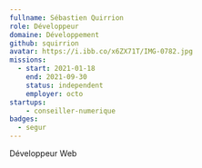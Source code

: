```yaml
---
fullname: Sébastien Quirrion
role: Développeur
domaine: Développement
github: squirrion
avatar: https://i.ibb.co/x6ZX71T/IMG-0782.jpg
missions:
  - start: 2021-01-18
    end: 2021-09-30
    status: independent
    employer: octo
startups:
    - conseiller-numerique
badges:
  - segur
---
```


Développeur Web
